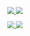 
<p align="center">
  <a href="https://skillicons.dev">
    <img src="https://skillicons.dev/icons?i=js,html,css,java,docker " />
    <img src="https://skillicons.dev/icons?i=aws,github,gitlab,idea,jquery" />  
  </a>
</p>

<p align="center">
  <a href="https://skillicons.dev">
    <img src="https://skillicons.dev/icons?i=kubernetes,linux,maven,mysql,ts," />
    <img src="https://skillicons.dev/icons?i=vscode,jenkins,git,angular," />
    
  </a>
</p>

